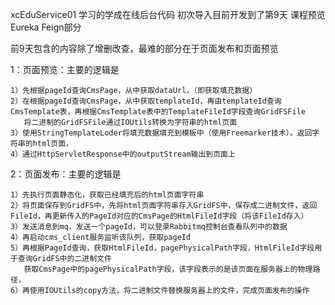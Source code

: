 xcEduService01
学习的学成在线后台代码
初次导入目前开发到了第9天 课程预览Eureka Feign部分

前9天包含的内容除了增删改查，最难的部分在于页面发布和页面预览

1：页面预览：主要的逻辑是 
    
    1）先根据pageId查询CmsPage，从中获取dataUrl，（即获取填充数据）
    2）在根据pageId查询CmsPage，从中获取templateId，再由templateId查询CmsTemplate表，再根据CmsTemplate表中的TemplateFileId字段查询GridFSFile
       将二进制的GridFSFile通过IOUtils转换为字符串的html页面
    3）使用StringTemplateLoder将填充数据填充到模板中（使用Freemarker技术）。返回字符串的html页面，
    4）通过HttpServletResponse中的outputStream输出到页面上

2：页面发布：主要的逻辑是  

    1）先执行页面静态化，获取已经填充后的html页面字符串
    2）将页面保存到GridFS中，先将html页面字符串存入GridFS中，保存成二进制文件，返回FileId，再更新传入的PageId对应的CmsPage的HtmlFileId字段（将该FileId存入）
    3）发送消息到mq，发送一个pageId，可以登录Rabbitmq控制台查看队列中的数据
    4）再启动cms_client服务监听该队列，获取pageId
    5）再根据PageId查询，获取HtmlFileId，pagePhysicalPath字段，HtmlFileId字段用于查询GridFS中的二进制文件
       获取CmsPage中的pagePhysicalPath字段，该字段表示的是该页面在服务器上的物理路径，
    6）再使用IOUtils的copy方法，将二进制文件替换服务器上的文件，完成页面发布的操作
    
    